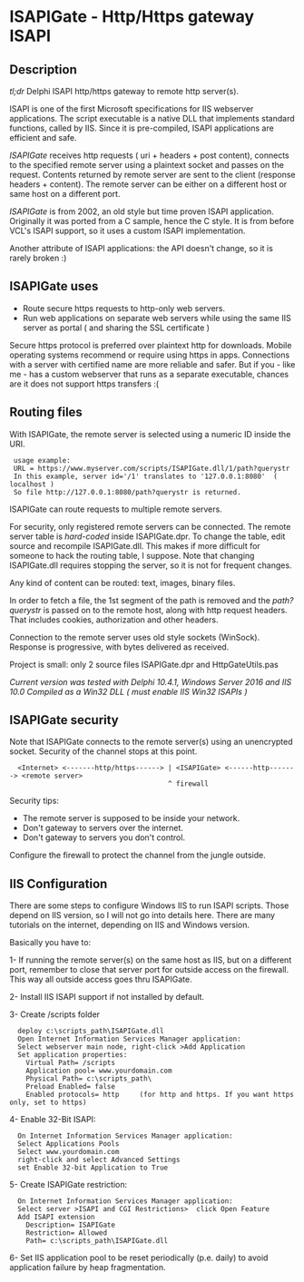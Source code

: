 # ISAPIGate - Http/Https gateway ISAPI

## Description

*tl;dr*  Delphi ISAPI http/https gateway to remote http server(s).   

ISAPI is one of the first Microsoft specifications for IIS webserver applications.
The script executable is a native DLL that implements standard functions, 
called by IIS. Since it is pre-compiled, ISAPI applications are efficient and safe.  

*ISAPIGate* receives http requests ( uri + headers + post content), connects to the 
specified remote server using a plaintext socket and passes on the request. 
Contents returned by remote server are sent to the client (response headers + content).
The remote server can be either on a different host or same host on a different port. 

*ISAPIGate* is from 2002, an old style but time proven ISAPI application.  
Originally it was ported from a C sample, hence the C style.
It is from before VCL's ISAPI support, so it uses a custom ISAPI implementation. 

Another attribute of ISAPI applications: the API doesn't change, 
so it is rarely broken   :)

## ISAPIGate uses 
* Route secure https requests to http-only web servers. 
* Run web applications on separate web servers while using the same IIS server as portal ( and sharing the SSL certificate ) 

Secure https protocol is preferred over plaintext http for downloads. 
Mobile operating systems recommend or require using https in apps.
Connections with a server with certified name are more reliable and safer.
But if you - like me - has a custom webserver that runs as a separate executable, 
chances are it does not support https transfers :(

## Routing files

With ISAPIGate, the remote server is selected using a numeric ID inside the URI.

     usage example: 
     URL = https://www.myserver.com/scripts/ISAPIGate.dll/1/path?querystr
     In this example, server id='/1' translates to '127.0.0.1:8080'  ( localhost )
     So file http://127.0.0.1:8080/path?querystr is returned.
  
ISAPIGate can route requests to multiple remote servers.

For security, only registered remote servers can be connected.
The remote server table is *hard-coded* inside ISAPIGate.dpr.
To change the table, edit source and recompile ISAPIGate.dll.
This makes if more difficult for someone to hack the routing table, I suppose.
Note that changing ISAPIGate.dll requires stopping the server, so it is not for frequent changes.

Any kind of content can be routed: text, images, binary files.

In order to fetch a file, the 1st segment of the path is removed 
and the *path?querystr* is passed on to the remote host,
along with http request headers. That includes cookies, authorization and other headers.  

Connection to the remote server uses old style sockets (WinSock).
Response is progressive, with bytes delivered as received.

Project is small: only 2 source files ISAPIGate.dpr and HttpGateUtils.pas   

*Current version was tested with Delphi 10.4.1, Windows Server 2016 and IIS 10.0
Compiled as a Win32 DLL ( must enable IIS Win32 ISAPIs )*

## ISAPIGate security

Note that ISAPIGate connects to the remote server(s) using an unencrypted socket. Security of the channel stops at this point. 

      <Internet> <-------http/https------> | <ISAPIGate> <------http-------> <remote server>    
                                           ^ firewall

Security tips:

* The remote server is supposed to be inside your network. 
* Don't gateway to servers over the internet. 
* Don't gateway to servers you don't control.

Configure the firewall to protect the channel from the jungle outside.

## IIS Configuration

There are some steps to configure Windows IIS to run ISAPI scripts.
Those depend on IIS version, so I will not go into details here. 
There are many tutorials on the internet, depending on IIS and Windows version.

Basically you have to:

1- If running the remote server(s) on the same host as IIS, but on a different port, 
remember to close that server port for outside access on the firewall. 
This way all outside access goes thru ISAPIGate.  

2- Install IIS ISAPI support if not installed by default.   

3- Create /scripts folder

      deploy c:\scripts_path\ISAPIGate.dll
      Open Internet Information Services Manager application:
      Select webserver main node, right-click >Add Application
      Set application properties:
        Virtual Path= /scripts
        Application pool= www.yourdomain.com
        Physical Path= c:\scripts_path\
        Preload Enabled= false
        Enabled protocols= http     (for http and https. If you want https only, set to https)

4- Enable 32-Bit ISAPI: 
 
      On Internet Information Services Manager application:
      Select Applications Pools
      Select www.yourdomain.com
      right-click and select Advanced Settings
      set Enable 32-bit Application to True  

5- Create ISAPIGate restriction:

      On Internet Information Services Manager application:
      Select server >ISAPI and CGI Restrictions>  click Open Feature
      Add ISAPI extension
        Description= ISAPIGate
        Restriction= Allowed
        Path= c:\scripts_path\ISAPIGate.dll  

6- Set IIS application pool to be reset periodically (p.e. daily) to avoid application failure by heap fragmentation.

